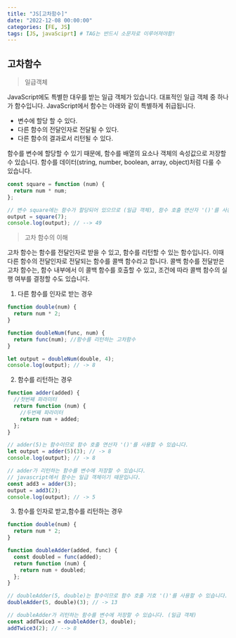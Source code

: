 ```yaml
---
title: "JS[고차함수]"
date: "2022-12-08 00:00:00"
categories: [FE, JS]
tags: [JS, javaSciprt] # TAG는 반드시 소문자로 이루어져야함!
---
```


## 고차함수

> 일급객체

JavaScript에도 특별한 대우를 받는 일급 객체가 있습니다. 대표적인 일급 객체 중 하나가 함수입니다. JavaScript에서 함수는 아래와 같이 특별하게 취급됩니다.

- 변수에 할당 할 수 있다.
- 다른 함수의 전달인자로 전달될 수 있다.
- 다른 함수의 결과로서 리턴될 수 있다.

함수를 변수에 할당할 수 있기 때문에, 함수를 배열의 요소나 객체의 속성값으로 저장할 수 있습니다. 함수를 데이터(string, number, boolean, array, object)처럼 다룰 수 있습니다.

```javascript
const square = function (num) {
  return num * num;
};

// 변수 square에는 함수가 할당되어 있으므로 (일급 객체), 함수 호출 연산자 '()'를 사용할 수 있습니다.
output = square(7);
console.log(output); // --> 49
```

> 고차 함수의 이해

고차 함수는 함수를 전달인자로 받을 수 있고, 함수를 리턴할 수 있는 함수입니다. 이때 다른 함수의 전달인자로 전달되는 함수를 콜백 함수라고 합니다. 콜백 함수를 전달받은 고차 함수는, 함수 내부에서 이 콜백 함수를 호출할 수 있고, 조건에 따라 콜백 함수의 실행 여부를 결정할 수도 있습니다.

1. 다른 함수를 인자로 받는 경우

```javascript
function double(num) {
  return num * 2;
}

function doubleNum(func, num) {
  return func(num); //함수를 리턴하는 고차함수
}

let output = doubleNum(double, 4);
console.log(output); // -> 8
```

2. 함수를 리턴하는 경우

```javascript
function adder(added) {
  //첫번째 파라미터
  return function (num) {
    //두번째 파라미터
    return num + added;
  };
}

// adder(5)는 함수이므로 함수 호출 연산자 '()'를 사용할 수 있습니다.
let output = adder(5)(3); // -> 8
console.log(output); // -> 8

// adder가 리턴하는 함수를 변수에 저장할 수 있습니다.
// javascript에서 함수는 일급 객체이기 때문입니다.
const add3 = adder(3);
output = add3(2);
console.log(output); // -> 5
```

3. 함수를 인자로 받고,함수를 리턴하는 경우

```javascript
function double(num) {
  return num * 2;
}

function doubleAdder(added, func) {
  const doubled = func(added);
  return function (num) {
    return num + doubled;
  };
}

// doubleAdder(5, double)는 함수이므로 함수 호출 기호 '()'를 사용할 수 있습니다.
doubleAdder(5, double)(3); // -> 13

// doubleAdder가 리턴하는 함수를 변수에 저장할 수 있습니다. (일급 객체)
const addTwice3 = doubleAdder(3, double);
addTwice3(2); // --> 8
```

